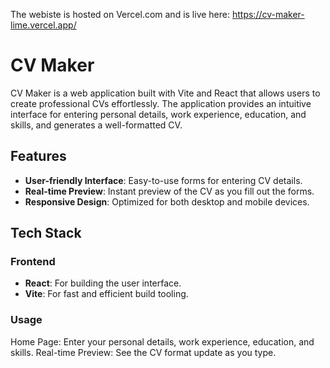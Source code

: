 The webiste is hosted on Vercel.com and is live  here: https://cv-maker-lime.vercel.app/

# CV Maker

CV Maker is a web application built with Vite and React that allows users to create professional CVs effortlessly. The application provides an intuitive interface for entering personal details, work experience, education, and skills, and generates a well-formatted CV.

## Features

- **User-friendly Interface**: Easy-to-use forms for entering CV details.
- **Real-time Preview**: Instant preview of the CV as you fill out the forms.
- **Responsive Design**: Optimized for both desktop and mobile devices.

## Tech Stack

### Frontend
- **React**: For building the user interface.
- **Vite**: For fast and efficient build tooling.


### Usage
Home Page: Enter your personal details, work experience, education, and skills.
Real-time Preview: See the CV format update as you type.
